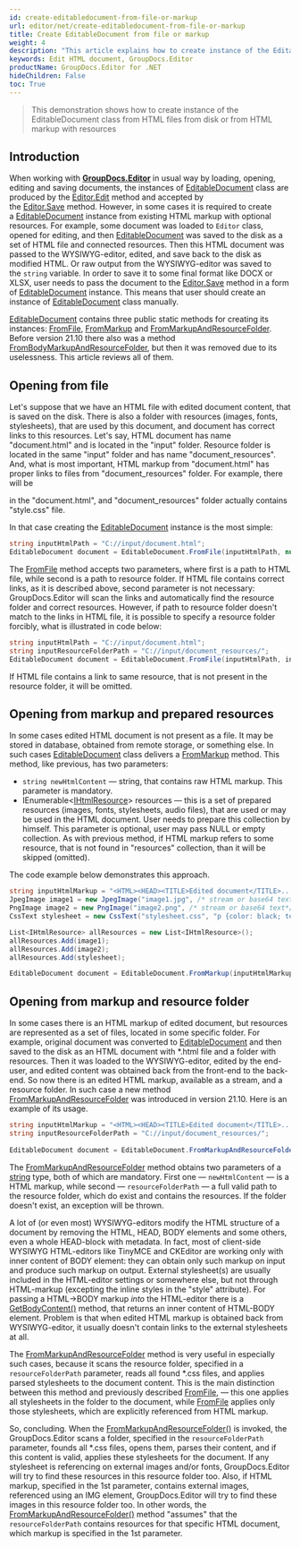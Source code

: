 ```yaml
---
id: create-editabledocument-from-file-or-markup
url: editor/net/create-editabledocument-from-file-or-markup
title: Create EditableDocument from file or markup
weight: 4
description: "This article explains how to create instance of the EditableDocument class from HTML files from disk or from HTML markup with resources using GroupDocs.Editor for .NET API."
keywords: Edit HTML document, GroupDocs.Editor
productName: GroupDocs.Editor for .NET
hideChildren: False
toc: True
---
```

> This demonstration shows how to create instance of the EditableDocument class from HTML files from disk or from HTML markup with resources

## Introduction

When working with [**GroupDocs.Editor**](https://products.groupdocs.com/editor/net) in usual way by loading, opening, editing and saving documents, the instances of [EditableDocument](https://reference.groupdocs.com/editor/net/groupdocs.editor/editabledocument) class are produced by the [Editor.Edit](https://reference.groupdocs.com/editor/net/groupdocs.editor/editor/edit) method and accepted by the [Editor.Save](https://reference.groupdocs.com/editor/net/groupdocs.editor/editor/save) method. However, in some cases it is required to create a [EditableDocument](https://reference.groupdocs.com/editor/net/groupdocs.editor/editabledocument) instance from existing HTML markup with optional resources. For example, some document was loaded to `Editor` class, opened for editing, and then [EditableDocument](https://reference.groupdocs.com/editor/net/groupdocs.editor/editabledocument) was saved to the disk as a set of HTML file and connected resources. Then this HTML document was passed to the WYSIWYG-editor, edited, and save back to the disk as modified HTML. Or raw output from the WYSIWYG-editor was saved to the `string` variable. In order to save it to some final format like DOCX or XLSX, user needs to pass the document to the [Editor.Save](https://reference.groupdocs.com/editor/net/groupdocs.editor/editor/save) method in a form of [EditableDocument](https://reference.groupdocs.com/editor/net/groupdocs.editor/editabledocument) instance. This means that user should create an instance of [EditableDocument](https://reference.groupdocs.com/editor/net/groupdocs.editor/editabledocument) class manually.

[EditableDocument](https://reference.groupdocs.com/editor/net/groupdocs.editor/editabledocument) contains three public static methods for creating its instances: [FromFile](https://reference.groupdocs.com/editor/net/groupdocs.editor/editabledocument/fromfile), [FromMarkup](https://reference.groupdocs.com/editor/net/groupdocs.editor/editabledocument/frommarkup) and [FromMarkupAndResourceFolder](https://reference.groupdocs.com/editor/net/groupdocs.editor/editabledocument/frommarkupandresourcefolder). Before version 21.10 there also was a method [FromBodyMarkupAndResourceFolder](https://reference.groupdocs.com/editor/net/groupdocs.editor/editabledocument/frommarkupandresourcefolder/), but then it was removed due to its uselessness. This article reviews all of them.

## Opening from file

Let's suppose that we have an HTML file with edited document content, that is saved on the disk. There is also a folder with resources (images, fonts, stylesheets), that are used by this document, and document has correct links to this resources. Let's say, HTML document has name "document.html" and is located in the "input" folder. Resource folder is located in the same "input" folder and has name "document\_resources". And, what is most important, HTML markup from "document.html" has proper links to files from "document\_resources" folder. For example, there will be

<link rel = "stylesheet" type = "text/css" href = "document\_resources/style.css" />

in the "document.html", and "document\_resources" folder actually contains "style.css" file.

In that case creating the [EditableDocument](https://reference.groupdocs.com/editor/net/groupdocs.editor/editabledocument) instance is the most simple:

```csharp
string inputHtmlPath = "C://input/document.html";
EditableDocument document = EditableDocument.FromFile(inputHtmlPath, null);
```

The [FromFile](https://reference.groupdocs.com/editor/net/groupdocs.editor/editabledocument/fromfile) method accepts two parameters, where first is a path to HTML file, while second is a path to resource folder. If HTML file contains correct links, as it is described above, second parameter is not necessary: GroupDocs.Editor will scan the links and automatically find the resource folder and correct resources. However, if path to resource folder doesn't match to the links in HTML file, it is possible to specify a resource folder forcibly, what is illustrated in code below:

```csharp
string inputHtmlPath = "C://input/document.html";
string inputResourceFolderPath = "C://input/document_resources/";
EditableDocument document = EditableDocument.FromFile(inputHtmlPath, inputResourceFolderPath);
```

If HTML file contains a link to same resource, that is not present in the resource folder, it will be omitted.

## Opening from markup and prepared resources

In some cases edited HTML document is not present as a file. It may be stored in database, obtained from remote storage, or something else. In such cases [EditableDocument](https://reference.groupdocs.com/editor/net/groupdocs.editor/editabledocument) class delivers a [FromMarkup](https://reference.groupdocs.com/editor/net/groupdocs.editor/editabledocument/frommarkup) method. This method, like previous, has two parameters:

* `string newHtmlContent` — string, that contains raw HTML markup. This parameter is mandatory.
* IEnumerable<[IHtmlResource](https://reference.groupdocs.com/editor/net/groupdocs.editor.htmlcss.resources/ihtmlresource)> resources — this is a set of prepared resources (images, fonts, stylesheets, audio files), that are used or may be used in the HTML document. User needs to prepare this collection by himself. This parameter is optional, user may pass NULL or empty collection. As with previous method, if HTML markup refers to some resource, that is not found in "resources" collection, than it will be skipped (omitted).

The code example below demonstrates this approach.

```csharp
string inputHtmlMarkup = "<HTML><HEAD><TITLE>Edited document</TITLE>.....";
JpegImage image1 = new JpegImage("image1.jpg", /* stream or base64 text*/);
PngImage image2 = new PngImage("image2.png", /* stream or base64 text*/);
CssText stylesheet = new CssText("stylesheet.css", "p {color: black; text-align: left; }......", System.Text.Encoding.UTF8);

List<IHtmlResource> allResources = new List<IHtmlResource>();
allResources.Add(image1);
allResources.Add(image2);
allResources.Add(stylesheet);

EditableDocument document = EditableDocument.FromMarkup(inputHtmlMarkup, allResources);
```

## Opening from markup and resource folder

In some cases there is an HTML markup of edited document, but resources are represented as a set of files, located in some specific folder. For example, original document was converted to [EditableDocument](https://reference.groupdocs.com/editor/net/groupdocs.editor/editabledocument) and then saved to the disk as an HTML document with *.html file and a folder with resources. Then it was loaded to the WYSIWYG-editor, edited by the end-user, and edited content was obtained back from the front-end to the back-end. So now there is an edited HTML markup, available as a stream, and a resource folder. In such case a new method [FromMarkupAndResourceFolder](https://reference.groupdocs.com/editor/net/groupdocs.editor/editabledocument/frommarkupandresourcefolder) was introduced in version 21.10. Here is an example of its usage.

```csharp
string inputHtmlMarkup = "<HTML><HEAD><TITLE>Edited document</TITLE>.....";
string inputResourceFolderPath = "C://input/document_resources/";
  
EditableDocument document = EditableDocument.FromMarkupAndResourceFolder inputHtmlMarkup, inputResourceFolderPath);
```

The [FromMarkupAndResourceFolder](https://reference.groupdocs.com/editor/net/groupdocs.editor/editabledocument/frommarkupandresourcefolder) method obtains two parameters of a [string](https://docs.microsoft.com/en-us/dotnet/api/system.string?view=net-5.0) type, both of which are mandatory. First one — `newHtmlContent` —  is a HTML markup, while second — `resourceFolderPath` — a full valid path to the resource folder, which do exist and contains the resources. If the folder doesn't exist, an exception will be thrown.

A lot of (or even most) WYSIWYG-editors modify the HTML structure of a document by removing the HTML, HEAD, BODY elements and some others, even a whole HEAD-block with metadata. In fact, most of client-side WYSIWYG HTML-editors like TinyMCE and CKEditor are working only with inner content of BODY element: they can obtain only such markup on input and produce such markup on output. External stylesheet(s) are usually included in the HTML-editor settings or somewhere else, but not through HTML-markup (excepting the inline styles in the "style" attribute). For passing a HTML->BODY markup _into_ the HTML-editor there is a [GetBodyContent()](https://reference.groupdocs.com/editor/net/groupdocs.editor/editabledocument/getbodycontent) method, that returns an inner content of HTML-BODY element. Problem is that when edited HTML markup is obtained back from WYSIWYG-editor, it usually doesn't contain links to the external stylesheets at all.

The [FromMarkupAndResourceFolder](https://reference.groupdocs.com/editor/net/groupdocs.editor/editabledocument/frommarkupandresourcefolder) method is very useful in especially such cases, because it scans the resource folder, specified in a `resourceFolderPath` parameter, reads all found *.css files, and applies parsed stylesheets to the document content. This is the main distinction between this method and previously described [FromFile](https://reference.groupdocs.com/editor/net/groupdocs.editor/editabledocument/fromfile), — this one applies all stylesheets in the folder to the document, while [FromFile](https://reference.groupdocs.com/editor/net/groupdocs.editor/editabledocument/fromfile) applies only those stylesheets, which are explicitly referenced from HTML markup.

So, concluding. When the [FromMarkupAndResourceFolder()](https://reference.groupdocs.com/editor/net/groupdocs.editor/editabledocument/frommarkupandresourcefolder) is invoked, the GroupDocs.Editor scans a folder, specified in the `resourceFolderPath` parameter, founds all *.css files, opens them, parses their content, and if this content is valid, applies these stylesheets for the document. If any stylesheet is referencing on external images and/or fonts, GroupDocs.Editor will try to find these resources in this resource folder too. Also, if HTML markup, specified in the 1st parameter, contains external images, referenced using an IMG element, GroupDocs.Editor will try to find these images in this resource folder too. In other words, the [FromMarkupAndResourceFolder()](https://reference.groupdocs.com/editor/net/groupdocs.editor/editabledocument/frommarkupandresourcefolder) method "assumes" that the `resourceFolderPath` contains resources for that specific HTML document, which markup is specified in the 1st parameter.
